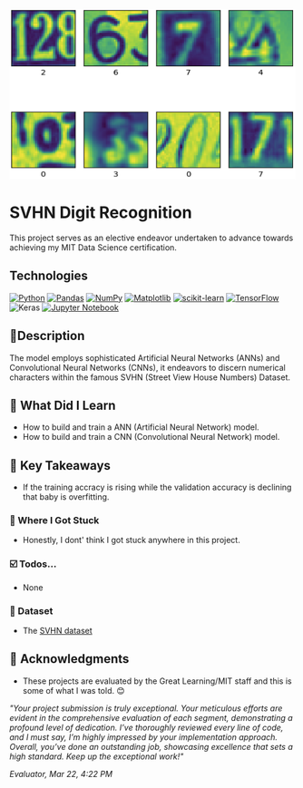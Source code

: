 <p align="center">
   <img src="https://github.com/AishaEvering/SVHN_Digit_Recognition/blob/main/Street_Digits.png" alt="Face Verfication" width="600" height="300">
</p>

# SVHN Digit Recognition

This project serves as an elective endeavor undertaken to advance towards achieving my MIT Data Science certification.

## Technologies
[![Python](https://img.shields.io/badge/python-3670A0?style=for-the-badge&logo=python&logoColor=ffdd54)](https://www.python.org/)
[![Pandas](https://img.shields.io/badge/pandas-%23150458.svg?style=for-the-badge&logo=pandas&logoColor=white)](https://pandas.pydata.org/)
[![NumPy](https://img.shields.io/badge/numpy-%23013243.svg?style=for-the-badge&logo=numpy&logoColor=white)](https://numpy.org/)
[![Matplotlib](https://img.shields.io/badge/Matplotlib-%23ffffff.svg?style=for-the-badge&logo=Matplotlib&logoColor=black)](https://matplotlib.org/)
[![scikit-learn](https://img.shields.io/badge/scikit--learn-%23F7931E.svg?style=for-the-badge&logo=scikit-learn&logoColor=white)](https://scikit-learn.org/stable/)
[![TensorFlow](https://img.shields.io/badge/TensorFlow-%23FF6F00.svg?style=for-the-badge&logo=TensorFlow&logoColor=white)](https://www.tensorflow.org/)
![Keras](https://img.shields.io/badge/Keras-%23D00000.svg?style=for-the-badge&logo=Keras&logoColor=white)
[![Jupyter Notebook](https://img.shields.io/badge/jupyter-%23FA0F00.svg?style=for-the-badge&logo=jupyter&logoColor=white)](https://jupyter.org/)

## 📃Description

The model employs sophisticated Artificial Neural Networks (ANNs) and Convolutional Neural Networks (CNNs), it endeavors to discern numerical characters within the famous SVHN (Street View House Numbers) Dataset.


## 🏫 What Did I Learn

* How to build and train a ANN (Artificial Neural Network) model.
* How to build and train a CNN (Convolutional Neural Network) model.

## 🔑 Key Takeaways

* If the training accracy is rising while the validation accuracy is declining that baby is overfitting.


### 😤 Where I Got Stuck

* Honestly, I dont' think I got stuck anywhere in this project.

### ☑️ Todos...

* None
  
### 📖 Dataset

* The [SVHN dataset](http://ufldl.stanford.edu/housenumbers/)
  
## 🙏 Acknowledgments

* These projects are evaluated by the Great Learning/MIT staff and this is some of what I was told. 😊

*"Your project submission is truly exceptional. Your meticulous efforts are evident in the comprehensive evaluation of each segment, demonstrating a profound level of dedication. I’ve thoroughly reviewed every line of code, and I must say, I’m highly impressed by your implementation approach. Overall, you’ve done an outstanding job, showcasing excellence that sets a high standard. Keep up the exceptional work!"*

*Evaluator, Mar 22, 4:22 PM*


